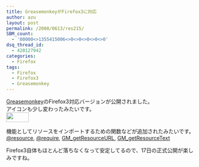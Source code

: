 ```yaml
---
title: GreasemonkeyがFirefox3に対応
author: azu
layout: post
permalink: /2008/0613/res215/
SBM_count:
  - '00000<>1355415006<>0<>0<>0<>0<>0'
dsq_thread_id:
  - 420127942
categories:
  - Firefox
tags:
  - Firefox
  - Firefox3
  - Greasemonkey
---
```

[Greasemonkey][1]のFirefox3対応バージョンが公開されました。  
アイコンも少し変わったみたいです。  
[<img class="alignnone size-medium wp-image-216" title="grease" src="http://efcl.infol/wp-content/uploads/2008/06/grease.png" alt="" width="60" height="26" />][2]

機能としてリソースをインポートするための関数などが追加されたみたいです。  
[@resource][3], [@require][4], [GM_getResourceURL][5], [GM_getResourceText][6]

Firefox3自体もほとんど落ちなくなって安定してるので、17日の正式公開が楽しみですね。

 [1]: https://addons.mozilla.org/ja/firefox/addon/748
 [2]: http://efcl.infol/wp-content/uploads/2008/06/grease.png
 [3]: http://wiki.greasespot.net/Metadata_block#.40resource
 [4]: http://wiki.greasespot.net/Metadata_block#.40require
 [5]: http://wiki.greasespot.net/GM_getResourceURL
 [6]: http://wiki.greasespot.net/GM_getResourceText